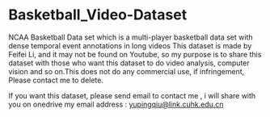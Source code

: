 # Basketball_Video-Dataset
NCAA Basketball Data set which is a multi-player basketball data set with dense temporal event annotations in long videos
This dataset is made by Feifei Li, and it may not be found on Youtube, so my purpose is to share this dataset with those who
want this dataset to do video analysis, computer vision and so on.This does not do any commercial use, if infringement, 
Please contact me to delete.


If you want this dataset, please send email to contact me , i will share with you on onedrive
my email address : yupingqiu@link.cuhk.edu.cn
